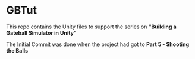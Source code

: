 # GBTut
 This repo contains the Unity files to support the series on **"Building a Gateball Simulator in Unity"**
 
 The Initial Commit was done when the project had got to **Part 5 - Shooting the Balls**
 
 
